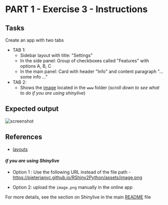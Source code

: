 # PART 1 - Exercise 3 - Instructions

## Tasks

Create an app with two tabs

- TAB 1:
  - Sidebar layout with title: "Settings"
  - In the side panel: Group of checkboxes called "Features" with options A, B,
    C
  - In the main panel: Card with header "Info" and content paragraph "... some
    info ..."
- TAB 2:
  - Shows the [image](www/image.png) located in the `www` folder (_scroll down
    to see what to do if you are using shinylive_)

## Expected output

![screenshot](exercise2_screenshot.png)

## References

- [layouts](https://shiny.posit.co/py/layouts/)

#### _if you are using Shinylive_

- Option 1 : Use the following URL instead of the file path -
  https://pieterjanvc.github.io/RShiny2Python/assets/image.png

- Option 2: upload the `image.png` manually in the online app

For more details, see the section on Shinylive in the main
[README](../../README.md) file
